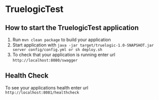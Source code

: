 # TruelogicTest

How to start the TruelogicTest application
---

1. Run `mvn clean package` to build your application
1. Start application with `java -jar target/truelogic-1.0-SNAPSHOT.jar server config/config.yml or sh deploy.sh`
1. To check that your application is running enter url `http://localhost:8080/swagger`

Health Check
---

To see your applications health enter url `http://localhost:8081/healthcheck`
